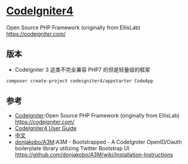 # [CodeIgniter4](https://github.com/codeigniter4/CodeIgniter4)

Open Source PHP Framework (originally from EllisLab) <https://codeigniter.com/>

## 版本

* CodeIgniter 3 这类不完全兼容 PHP7 的但是轻量级的框架

```sh
composer create-project codeigniter4/appstarter CodeApp
```

## 参考

* [CodeIgniter](https://github.com/bcit-ci/CodeIgniter):Open Source PHP Framework (originally from EllisLab) <https://codeigniter.com/>
* [CodeIgniter4 User Guide](https://bcit-ci.github.io/CodeIgniter4/)
* [中文](http://codeigniter.org.cn/user_guide/general/welcome.html)
* [donjakobo/A3M](https://github.com/donjakobo/A3M):A3M - Bootstrapped - A CodeIgniter OpenID/Oauth boilerplate library utilizing Twitter Bootstrap UI <https://github.com/donjakobo/A3M/wiki/Installation-Instructions>

